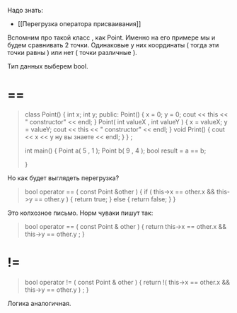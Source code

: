 Надо знать:
- [[Перегрузка оператора присваивания]]

Вспомним про такой класс , как Point. Именно на его примере мы и будем сравнивать 2 точки. Одинаковые у них координаты ( тогда эти точки равны ) или нет ( точки различные ).

Тип данных выберем bool.

# ==

>class Point() {
> int x;
> int y;
>public:
>	Point() {
>		x = 0;
>		y = 0;
>		cout << this << " constructor" << endl;
>	}
>	Point( int valueX , int valueY ) {
>		x = valueX;
>		y = valueY;
>		cout << this << " constructor" << endl;
>	}
>	void Print() {
>		cout << x << y ну вы знаете << endl;
>	}
>} ;
>
>int main() {
>	Point a( 5 , 1 );
>	Point b( 9 , 4 );
>	bool result = a == b;
>	
>}

Но как будет выглядеть перегрузка?

>bool operator == ( const Point &other ) {
>	if ( this->x == other.x && this->y == other.y ) {
>		return true;
>	} 
>	else { return false; }
>}

Это колхозное письмо. Норм чуваки пишут так:

>bool operator == ( const Point & other ) {
>	return this->x == other.x && this->y == other.y ;
>}

# !=

>bool operator != ( const Point & other ) {
>	return !( this->x == other.x && this->y == other.y ) ;
>}

Логика аналогичная.

